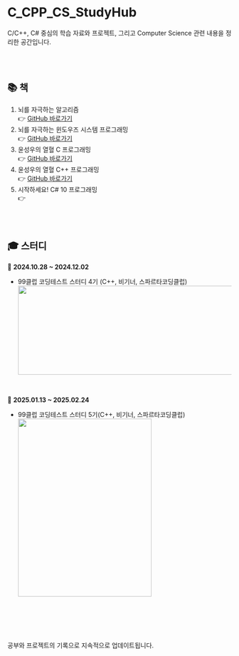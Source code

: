 # C_CPP_CS_StudyHub

C/C++, C# 중심의 학습 자료와 프로젝트, 그리고 Computer Science 관련 내용을 정리한 공간입니다.

<br>
<br>

## 📚 책
1. 뇌를 자극하는 알고리즘 <br>
   👉 [GitHub 바로가기](0_DataStructureAlgorithm/1_book)
2. 뇌를 자극하는 윈도우즈 시스템 프로그래밍 <br>
   👉 [GitHub 바로가기](2_WindowsSystemProgramming/0_brain)  
3. 윤성우의 열혈 C 프로그래밍 <br>
   👉 [GitHub 바로가기](1_Language/0_c)
4. 윤성우의 열혈 C++ 프로그래밍 <br>
   👉 [GitHub 바로가기](1_Language/1_cpp)
5. 시작하세요! C# 10 프로그래밍 <br>
   👉 

<br>
<br>

## 🎓 스터디
📆  **2024.10.28 ~ 2024.12.02**  
   - 99클럽 코딩테스트 스터디 4기 (C++, 비기너, 스파르타코딩클럽) <br>
    <img src="https://github.com/user-attachments/assets/72b42b6d-de1b-490e-8f64-3ca9cc1bec4c" style="width:600px; height:200px;" />

<br>

📆  **2025.01.13 ~ 2025.02.24**  
   - 99클럽 코딩테스트 스터디 5기(C++, 비기너, 스파르타코딩클럽) <br>
     <img src="https://github.com/user-attachments/assets/a6dca771-1389-4ee3-a2db-52a3e551da6d" style="width:300px; height:400px;" />


<br>
<br>
<br>
<br>

공부와 프로젝트의 기록으로 지속적으로 업데이트됩니다.
